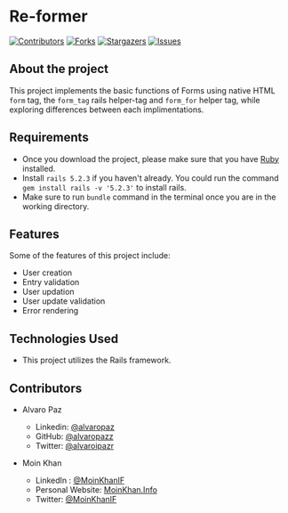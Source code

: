 # Re-former

[![Contributors][contributors-shield]][contributors-url]
[![Forks][forks-shield]][forks-url]
[![Stargazers][stars-shield]][stars-url]
[![Issues][issues-shield]][issues-url]

## About the project

This project implements the basic functions of Forms using native HTML `form` tag, the `form_tag` rails helper-tag and `form_for` helper tag, while exploring differences between each implimentations.

## Requirements

- Once you download the project, please make sure that you have [Ruby](https://www.ruby-lang.org/en/) installed.
- Install `rails 5.2.3` if you haven't already. You could run the command `gem install rails -v '5.2.3'` to install rails.
- Make sure to run `bundle` command in the terminal once you are in the working directory.

## Features

Some of the features of this project include:

- User creation
- Entry validation
- User updation
- User update validation
- Error rendering

## Technologies Used

- This project utilizes the Rails framework.

<!-- 

## Testing

## Test Output

-->

## Contributors

- Alvaro Paz
  - Linkedin: [@alvaropaz](https://linkedin.com/in/alvaropaz/)
  - GitHub: [@alvaropazz](https://github.com/alvaropazz)
  - Twitter: [@alvaroipazr](https://twitter.com/alvaroipazr)

- Moin Khan
  - LinkedIn : [@MoinKhanIF](https://www.linkedin.com/in/moinkhanif/)
  - Personal Website: [MoinKhan.Info](https://moinkhan.info)
  - Twitter: [@MoinKhanIF](https://twitter.com/MoinKhanIF)
  
<!-- MARKDOWN LINKS & IMAGES -->

[contributors-shield]: https://img.shields.io/github/contributors/moinkhanif/re-former.svg?style=flat-square
[contributors-url]: https://github.com/moinkhanif/re-former/graphs/contributors
[forks-shield]: https://img.shields.io/github/forks/moinkhanif/re-former.svg?style=flat-square
[forks-url]: https://github.com/moinkhanif/re-former/network/members
[stars-shield]: https://img.shields.io/github/stars/moinkhanif/re-former.svg?style=flat-square
[stars-url]: https://github.com/moinkhanif/re-former/stargazers
[issues-shield]: https://img.shields.io/github/issues/moinkhanif/re-former.svg?style=flat-square
[issues-url]: https://github.com/moinkhanif/re-former/issues
